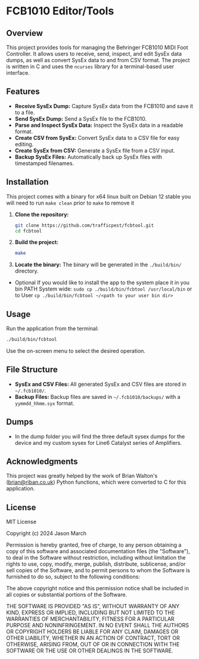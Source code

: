 # FCB1010 Editor/Tools

## Overview

This project provides tools for managing the Behringer FCB1010 MIDI Foot Controller. It allows users to receive, send, inspect, and edit SysEx data dumps, as well as convert SysEx data to and from CSV format. The project is written in C and uses the `ncurses` library for a terminal-based user interface.

## Features

- **Receive SysEx Dump:** Capture SysEx data from the FCB1010 and save it to a file.
- **Send SysEx Dump:** Send a SysEx file to the FCB1010.
- **Parse and Inspect SysEx Data:** Inspect the SysEx data in a readable format.
- **Create CSV from SysEx:** Convert SysEx data to a CSV file for easy editing.
- **Create SysEx from CSV:** Generate a SysEx file from a CSV input.
- **Backup SysEx Files:** Automatically back up SysEx files with timestamped filenames.

## Installation
This project comes with a binary for x64 linux built on Debian 12 stable
you will need to run `make clean` prior to `make` to remove it

1. **Clone the repository:**
    ```sh
    git clone https://github.com/trafficpest/fcbtool.git
    cd fcbtool
    ```

2. **Build the project:**
    ```sh
    make
    ```

3. **Locate the binary:**
   The binary will be generated in the `./build/bin/` directory.

- Optional
    If you would like to install the app to the system place it in you bin PATH
    System wide: `sudo cp ./build/bin/fcbtool /usr/local/bin`
    or to User `cp ./build/bin/fcbtool ~/<path to your user bin dir>`
## Usage

Run the application from the terminal:

```sh
./build/bin/fcbtool
```

Use the on-screen menu to select the desired operation.

## File Structure
- **SysEx and CSV Files:** All generated SysEx and CSV files are stored in `~/.fcb1010/`.
- **Backup Files:** Backup files are saved in `~/.fcb1010/backups/` with a `yymmdd_hhmm.syx` format.

## Dumps
- In the dump folder you will find the three default sysex dumps for the device 
and my custom sysex for Line6 Catalyst series of Amplifiers.

## Acknowledgments
This project was greatly helped by the work of Brian Walton's (brian@riban.co.uk) Python functions, which were converted to C for this application.

## License
MIT License

Copyright (c) 2024 Jason March 

Permission is hereby granted, free of charge, to any person obtaining a copy
of this software and associated documentation files (the "Software"), to deal
in the Software without restriction, including without limitation the rights
to use, copy, modify, merge, publish, distribute, sublicense, and/or sell
copies of the Software, and to permit persons to whom the Software is
furnished to do so, subject to the following conditions:

The above copyright notice and this permission notice shall be included in all
copies or substantial portions of the Software.

THE SOFTWARE IS PROVIDED "AS IS", WITHOUT WARRANTY OF ANY KIND, EXPRESS OR
IMPLIED, INCLUDING BUT NOT LIMITED TO THE WARRANTIES OF MERCHANTABILITY,
FITNESS FOR A PARTICULAR PURPOSE AND NONINFRINGEMENT. IN NO EVENT SHALL THE
AUTHORS OR COPYRIGHT HOLDERS BE LIABLE FOR ANY CLAIM, DAMAGES OR OTHER
LIABILITY, WHETHER IN AN ACTION OF CONTRACT, TORT OR OTHERWISE, ARISING FROM,
OUT OF OR IN CONNECTION WITH THE SOFTWARE OR THE USE OR OTHER DEALINGS IN THE
SOFTWARE.
